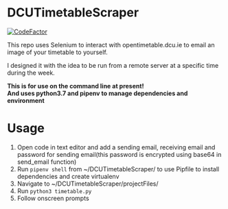 # DCUTimetableScraper  

[![CodeFactor](https://www.codefactor.io/repository/github/benji2512/dcutimetablescraper/badge)](https://www.codefactor.io/repository/github/benji2512/dcutimetablescraper)

This repo uses Selenium to interact with opentimetable.dcu.ie to email an image of your timetable to yourself.  

I designed it with the idea to be run from a remote server at a specific time during the week.  

**This is for use on the command line at present!**  
**And uses python3.7 and pipenv to manage dependencies and environment**  

# Usage
1. Open code in text editor and add a sending email, receiving email and password for sending email(this password is encrypted using base64 in send_email function)
2. Run `pipenv shell` from ~/DCUTimetableScraper/ to use Pipfile to install dependencies and create virtualenv
3. Navigate to ~/DCUTimetableScraper/projectFiles/
4. Run `python3 timetable.py`
5. Follow onscreen prompts